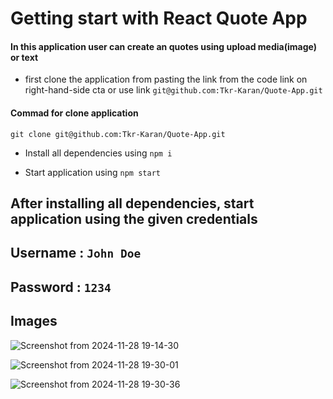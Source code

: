 
# Getting start with React Quote App 

#### In this application user can create an quotes using upload media(image) or text  

- first clone the application from pasting the link from the code link on right-hand-side cta or use link `git@github.com:Tkr-Karan/Quote-App.git`

#### Commad for clone application

    git clone git@github.com:Tkr-Karan/Quote-App.git


- Install all dependencies using `npm i`

- Start application using `npm start`

## After installing all dependencies, start application using the given credentials

## Username : `John Doe` 

## Password : `1234` 

## Images

![Screenshot from 2024-11-28 19-14-30](https://github.com/user-attachments/assets/f2871b47-f02d-4f32-8ac6-ccd3f877a227)

![Screenshot from 2024-11-28 19-30-01](https://github.com/user-attachments/assets/571d53d9-c563-4c27-98a5-7755484a1147)

![Screenshot from 2024-11-28 19-30-36](https://github.com/user-attachments/assets/636b3593-39c4-43c8-8e79-e496fb42ab2d)
